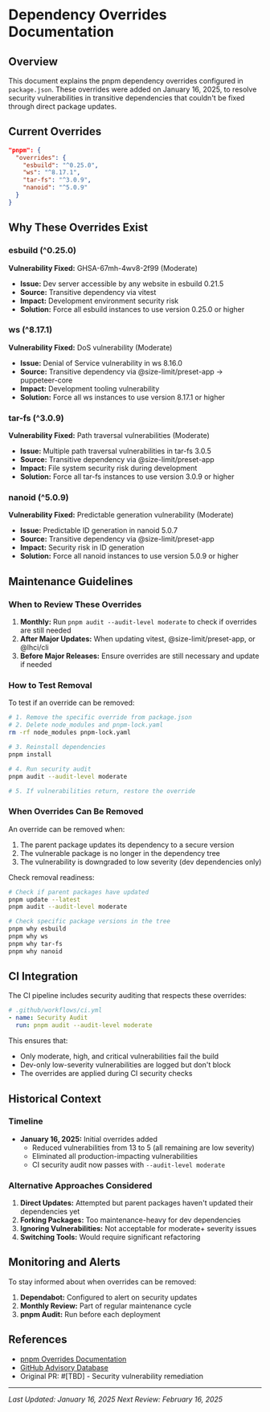 # Dependency Overrides Documentation

## Overview

This document explains the pnpm dependency overrides configured in `package.json`. These overrides were added on January 16, 2025, to resolve security vulnerabilities in transitive dependencies that couldn't be fixed through direct package updates.

## Current Overrides

```json
"pnpm": {
  "overrides": {
    "esbuild": "^0.25.0",
    "ws": "^8.17.1",
    "tar-fs": "^3.0.9",
    "nanoid": "^5.0.9"
  }
}
```

## Why These Overrides Exist

### esbuild (^0.25.0)

**Vulnerability Fixed:** GHSA-67mh-4wv8-2f99 (Moderate)

- **Issue:** Dev server accessible by any website in esbuild 0.21.5
- **Source:** Transitive dependency via vitest
- **Impact:** Development environment security risk
- **Solution:** Force all esbuild instances to use version 0.25.0 or higher

### ws (^8.17.1)

**Vulnerability Fixed:** DoS vulnerability (Moderate)

- **Issue:** Denial of Service vulnerability in ws 8.16.0
- **Source:** Transitive dependency via @size-limit/preset-app → puppeteer-core
- **Impact:** Development tooling vulnerability
- **Solution:** Force all ws instances to use version 8.17.1 or higher

### tar-fs (^3.0.9)

**Vulnerability Fixed:** Path traversal vulnerabilities (Moderate)

- **Issue:** Multiple path traversal vulnerabilities in tar-fs 3.0.5
- **Source:** Transitive dependency via @size-limit/preset-app
- **Impact:** File system security risk during development
- **Solution:** Force all tar-fs instances to use version 3.0.9 or higher

### nanoid (^5.0.9)

**Vulnerability Fixed:** Predictable generation vulnerability (Moderate)

- **Issue:** Predictable ID generation in nanoid 5.0.7
- **Source:** Transitive dependency via @size-limit/preset-app
- **Impact:** Security risk in ID generation
- **Solution:** Force all nanoid instances to use version 5.0.9 or higher

## Maintenance Guidelines

### When to Review These Overrides

1. **Monthly:** Run `pnpm audit --audit-level moderate` to check if overrides are still needed
2. **After Major Updates:** When updating vitest, @size-limit/preset-app, or @lhci/cli
3. **Before Major Releases:** Ensure overrides are still necessary and update if needed

### How to Test Removal

To test if an override can be removed:

```bash
# 1. Remove the specific override from package.json
# 2. Delete node_modules and pnpm-lock.yaml
rm -rf node_modules pnpm-lock.yaml

# 3. Reinstall dependencies
pnpm install

# 4. Run security audit
pnpm audit --audit-level moderate

# 5. If vulnerabilities return, restore the override
```

### When Overrides Can Be Removed

An override can be removed when:

1. The parent package updates its dependency to a secure version
2. The vulnerable package is no longer in the dependency tree
3. The vulnerability is downgraded to low severity (dev dependencies only)

Check removal readiness:

```bash
# Check if parent packages have updated
pnpm update --latest
pnpm audit --audit-level moderate

# Check specific package versions in the tree
pnpm why esbuild
pnpm why ws
pnpm why tar-fs
pnpm why nanoid
```

## CI Integration

The CI pipeline includes security auditing that respects these overrides:

```yaml
# .github/workflows/ci.yml
- name: Security Audit
  run: pnpm audit --audit-level moderate
```

This ensures that:

- Only moderate, high, and critical vulnerabilities fail the build
- Dev-only low-severity vulnerabilities are logged but don't block
- The overrides are applied during CI security checks

## Historical Context

### Timeline

- **January 16, 2025:** Initial overrides added
  - Reduced vulnerabilities from 13 to 5 (all remaining are low severity)
  - Eliminated all production-impacting vulnerabilities
  - CI security audit now passes with `--audit-level moderate`

### Alternative Approaches Considered

1. **Direct Updates:** Attempted but parent packages haven't updated their dependencies yet
2. **Forking Packages:** Too maintenance-heavy for dev dependencies
3. **Ignoring Vulnerabilities:** Not acceptable for moderate+ severity issues
4. **Switching Tools:** Would require significant refactoring

## Monitoring and Alerts

To stay informed about when overrides can be removed:

1. **Dependabot:** Configured to alert on security updates
2. **Monthly Review:** Part of regular maintenance cycle
3. **pnpm Audit:** Run before each deployment

## References

- [pnpm Overrides Documentation](https://pnpm.io/package_json#pnpmoverrides)
- [GitHub Advisory Database](https://github.com/advisories)
- Original PR: #[TBD] - Security vulnerability remediation

---

_Last Updated: January 16, 2025_
_Next Review: February 16, 2025_
